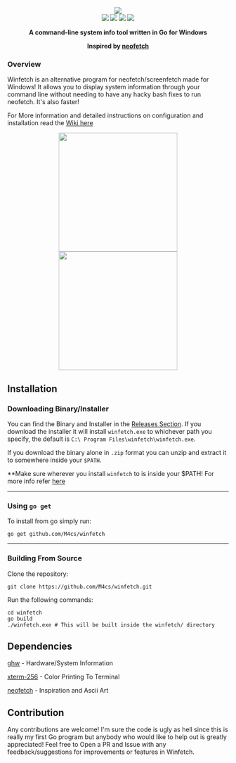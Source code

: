 <p align="center">
    <b>
    <img src="https://raw.githubusercontent.com/M4cs/winfetch/master/gitimages/logo.png"/><br>
    <img src="https://img.shields.io/github/stars/M4cs/winfetch"> <img src="https://img.shields.io/github/issues/M4cs/winfetch"> <img src="https://travis-ci.com/M4cs/winfetch.svg?branch=master"> <a href="https://codeclimate.com/github/M4cs/winfetch/maintainability"><img src="https://api.codeclimate.com/v1/badges/5d5dcd97b51f9e01189c/maintainability" /></a>
    <p align="center">A command-line system info tool written in Go for Windows</p>
    <p align="center">Inspired by <a href="https://github.com/dylanaraps/neofetch">neofetch</a></p>
    </b>
</p>




### Overview
Winfetch is an alternative program for neofetch/screenfetch made for Windows! It allows you to display system information through your command line without needing to have any hacky bash fixes to run neofetch. It's also faster!

For More information and detailed instructions on configuration and installation read the [Wiki here](https://github.com/M4cs/winfetch/wiki)

<p align="center">
    <img src="https://raw.githubusercontent.com/M4cs/winfetch/master/gitimages/preview.png" align="center" height="270px">
    <img src="https://raw.githubusercontent.com/M4cs/winfetch/master/gitimages/preview1.png" align="center" height="270px">
</p>

## Installation

### Downloading Binary/Installer

You can find the Binary and Installer in the [Releases Section](https://github.com/M4cs/winfetch/releases). If you download the installer it will install `winfetch.exe` to whichever path you specify, the default is `C:\
Program Files\winfetch\winfetch.exe`. 

If you download the binary alone in `.zip` format you can unzip and extract it to somewhere inside your `$PATH`. 

**Make sure wherever you install `winfetch` to is inside your $PATH! For more info refer [here](https://www.architectryan.com/2018/03/17/add-to-the-path-on-windows-10/)

<hr>

### Using `go get`

To install from go simply run:

```
go get github.com/M4cs/winfetch
```

<hr>

### Building From Source

Clone the repository:

```
git clone https://github.com/M4cs/winfetch.git
```

Run the following commands:

```
cd winfetch
go build
./winfetch.exe # This will be built inside the winfetch/ directory
```

## Dependencies

[ghw](https://github.com/jaypipes/ghw) - Hardware/System Information

[xterm-256](https://github.com/gilliek/go-xterm256) - Color Printing To Terminal

[neofetch](https://github.com/dylanaraps/neofetch) - Inspiration and Ascii Art


## Contribution

Any contributions are welcome! I'm sure the code is ugly as hell since this is really my first Go program but anybody who would like to help out is greatly appreciated! Feel free to Open a PR and Issue with any feedback/suggestions for improvements or features in Winfetch.


